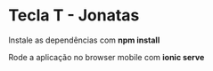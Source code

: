 # Tecla T - Jonatas

Instale as dependências com **npm install**    

Rode a aplicação no browser mobile com **ionic serve**   